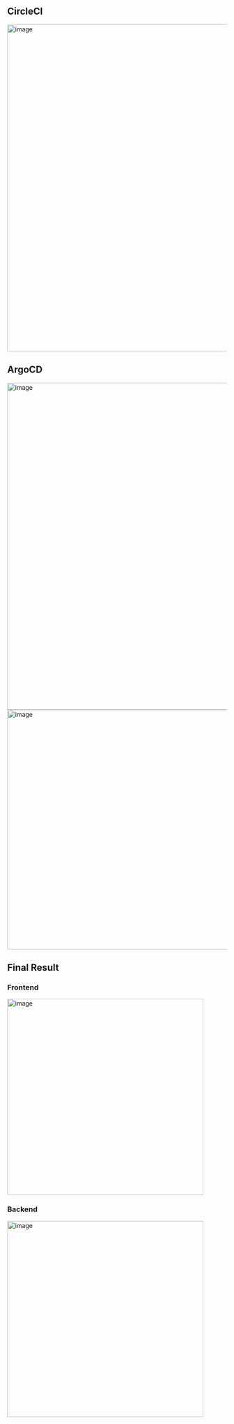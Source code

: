 ## CircleCI
<img width="750" alt="image" src="https://github.com/satyam19arya/social_media_yaml_manifest/assets/77580311/58aad91d-a91c-4b17-84e2-e758dffb8477">

## ArgoCD
<img width="750" alt="image" src="https://github.com/satyam19arya/social_media_yaml_manifest/assets/77580311/95a8a6a3-b110-4b07-ad27-86929b8f507c">

<img width="550" alt="image" src="https://github.com/satyam19arya/social_media_yaml_manifest/assets/77580311/a4819b82-aa02-473a-9ed6-8d86577ede91">

## Final Result
### Frontend
<img width="450" alt="image" src="https://github.com/satyam19arya/social_media_yaml_manifest/assets/77580311/afe2d12c-e1d7-40a6-9460-79b96d3a2335">

### Backend 
<img width="450" alt="image" src="https://github.com/satyam19arya/social_media_yaml_manifest/assets/77580311/bdc39bb5-932e-4a46-9de3-ae78a0fb31ce">
